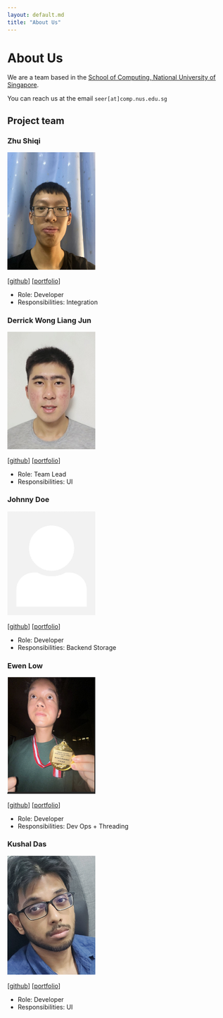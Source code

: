 ```yaml
---
layout: default.md
title: "About Us"
---
```


# About Us

We are a team based in the [School of Computing, National University of Singapore](http://www.comp.nus.edu.sg).

You can reach us at the email `seer[at]comp.nus.edu.sg`

## Project team

### Zhu Shiqi

<img src="images/sq77.png" width="200px">

[[github](https://github.com/SQ77)]
[[portfolio](team/johndoe.md)]

* Role: Developer
* Responsibilities: Integration

### Derrick Wong Liang Jun

<img src="images/lemondrew.png" width="200px">

[[github](http://github.com/LemonDrew)]
[[portfolio](team/johndoe.md)]

* Role: Team Lead
* Responsibilities: UI

### Johnny Doe

<img src="images/johndoe.png" width="200px">

[[github](http://github.com/johndoe)] [[portfolio](team/johndoe.md)]

* Role: Developer
* Responsibilities: Backend Storage

### Ewen Low

<img src="docs/images/oolongwater.png" width="200px">

[[github](http://github.com/oolongwater)]
[[portfolio](team/johndoe.md)]

* Role: Developer
* Responsibilities: Dev Ops + Threading

### Kushal Das

<img src="images/kushaldas27.png" width="200px">

[[github](http://github.com/kushaldas27)]
[[portfolio](team/johndoe.md)]

* Role: Developer
* Responsibilities: UI
